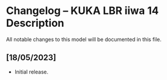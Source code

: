 # Changelog – KUKA LBR iiwa 14 Description

All notable changes to this model will be documented in this file.

## [18/05/2023]
- Initial release.